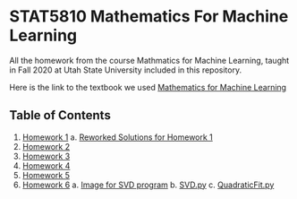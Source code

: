 # STAT5810 Mathematics For Machine Learning
All the homework from the course Mathmatics for Machine Learning, taught in Fall 2020 at Utah State University included in this repository.

Here is the link to the textbook we used
[Mathematics for Machine Learning](https://mml-book.github.io/book/mml-book.pdf)

## Table of Contents
1. [Homework 1]()
    a. [Reworked Solutions for Homework 1]()
2. [Homework 2]()
3. [Homework 3]()
4. [Homework 4]()
5. [Homework 5]()
6. [Homework 6](file:///C:/Users/nefle/Downloads/STAT5810hw6%20(2)_compressed%20(1)_compressed%20(1).pdf)
      a. [Image for SVD program](https://github.com/nicoleefleming/stat5810/blob/main/Homework/stat5810hw63.1.jpg)
      b. [SVD.py](https://github.com/nicoleefleming/stat5810/blob/main/Homework/SVD.py)
      c. [QuadraticFit.py](https://github.com/nicoleefleming/stat5810/blob/main/Homework/QuadraticFit.py)


